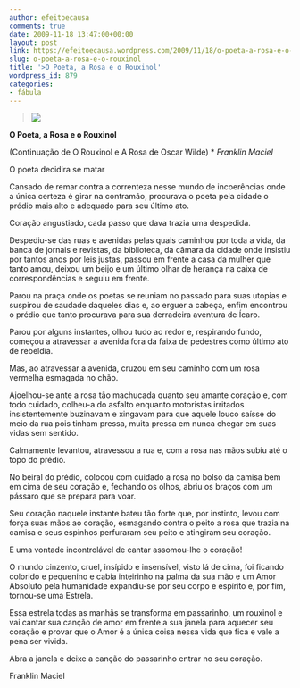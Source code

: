 ```yaml
---
author: efeitoecausa
comments: true
date: 2009-11-18 13:47:00+00:00
layout: post
link: https://efeitoecausa.wordpress.com/2009/11/18/o-poeta-a-rosa-e-o-rouxinol/
slug: o-poeta-a-rosa-e-o-rouxinol
title: '>O Poeta, a Rosa e o Rouxinol'
wordpress_id: 879
categories:
- fábula
---
```


>[![](http://efeitoecausa.files.wordpress.com/2009/11/semtc3adtulorouxinol.jpg?w=300)](http://efeitoecausa.files.wordpress.com/2009/11/semtc3adtulorouxinol.jpg?w=300)  

**O Poeta, a Rosa e o Rouxinol**

 

(Continuação de O Rouxinol e A Rosa de Oscar Wilde)                                                    * _Franklin Maciel_

 

O poeta decidira se matar

 

Cansado de remar contra a correnteza nesse mundo de incoerências onde a única certeza é girar na contramão, procurava o poeta pela cidade o prédio mais alto e adequado para seu último ato.

 

 

Coração angustiado, cada passo que dava trazia uma despedida.

 

 

Despediu-se das ruas e avenidas pelas quais caminhou por toda a vida, da banca de jornais e revistas, da biblioteca, da câmara da cidade onde insistiu por tantos anos por leis justas, passou em frente a casa da mulher que tanto amou, deixou um beijo e um último olhar de herança na caixa de correspondências e seguiu em frente.

 

 

Parou na praça onde os poetas se reuniam no passado para suas utopias e suspirou de saudade daqueles dias e, ao erguer a cabeça, enfim encontrou o prédio que tanto procurava para sua derradeira aventura de Ícaro.

 

 

Parou por alguns instantes, olhou tudo ao redor e, respirando fundo, começou a atravessar a avenida fora da faixa de pedestres como último ato de rebeldia.

 

 

Mas, ao atravessar a avenida, cruzou em seu caminho com um rosa vermelha esmagada no chão.

 

 

Ajoelhou-se ante a rosa tão machucada quanto seu amante coração e, com todo cuidado, colheu-a do asfalto enquanto motoristas irritados insistentemente buzinavam e xingavam para que aquele louco saísse do meio da rua pois tinham pressa, muita pressa em nunca chegar em suas vidas sem sentido.

 

 

Calmamente levantou, atravessou a rua e, com a rosa nas mãos subiu até o topo do prédio.

 

 

No beiral do prédio, colocou com cuidado a rosa no bolso da camisa bem em cima de seu coração e, fechando os olhos, abriu os braços com um pássaro que se prepara para voar.

 

 

Seu coração naquele instante bateu tão forte que, por instinto, levou com força suas mãos ao coração, esmagando contra o peito a rosa que trazia na camisa e seus espinhos perfuraram seu peito e atingiram seu coração.

 

 

E uma vontade incontrolável de cantar assomou-lhe o coração!

 

O mundo cinzento, cruel, insípido e insensível, visto lá de cima, foi ficando colorido e pequenino e cabia inteirinho na palma da sua mão e um Amor Absoluto pela humanidade expandiu-se por seu corpo e espírito e, por fim, tornou-se uma Estrela.

 

 

Essa estrela todas as manhãs se transforma em passarinho, um rouxinol e vai cantar sua canção de amor em frente a sua janela para aquecer seu coração e provar que o Amor é a única coisa nessa vida que fica e vale a pena ser vivida.

 

 

Abra a janela e deixe a canção do passarinho entrar no seu coração.

 

 

Franklin Maciel

 

 

 

 


  

  

